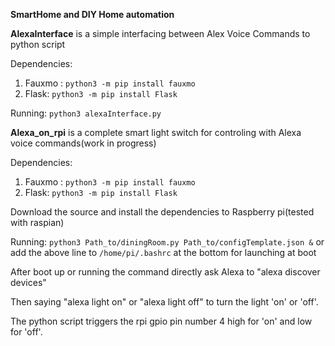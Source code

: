 **SmartHome and DIY Home automation**

**AlexaInterface** is a simple interfacing between Alex Voice Commands to python script

Dependencies:
1. Fauxmo : `python3 -m pip install fauxmo`
2. Flask: `python3 -m pip install Flask`

Running: `python3 alexaInterface.py`

**Alexa_on_rpi** is a complete smart light switch for controling with Alexa voice commands(work in progress)

Dependencies:
1. Fauxmo : `python3 -m pip install fauxmo`
2. Flask: `python3 -m pip install Flask`

Download the source and install the dependencies to Raspberry pi(tested with raspian)

Running: `python3 Path_to/diningRoom.py Path_to/configTemplate.json &` 
or add the above line to `/home/pi/.bashrc` at the bottom for launching at boot 

After boot up or running the command directly ask Alexa to "alexa discover devices"

Then saying "alexa light on" or "alexa light off" to turn the light 'on' or 'off'.

The python script triggers the rpi gpio pin number 4 high for 'on' and low for 'off'.


